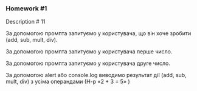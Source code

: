 ### Homework #1

Description # 11

За допомогою промпта запитуємо у користувача, що він хоче зробити 
(add, sub, mult, div).

За допомогою промпта запитуємо у користувача перше число.

За допомогою промпта запитуємо у користувача друге число.

За допомогою alert або console.log виводимо результат дії 
(add, sub, mult, div) з усіма операндами (Н-р «2 + 3 = 5» )